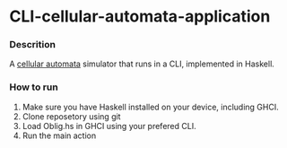 # CLI-cellular-automata-application


### Descrition
A [cellular automata](https://en.wikipedia.org/wiki/Cellular_automaton) simulator that runs in a CLI, implemented in Haskell.


### How to run
1. Make sure you have Haskell installed on your device, including GHCI.
2. Clone reposetory using git
3. Load Oblig.hs in GHCI using your prefered CLI.
4. Run the main action
